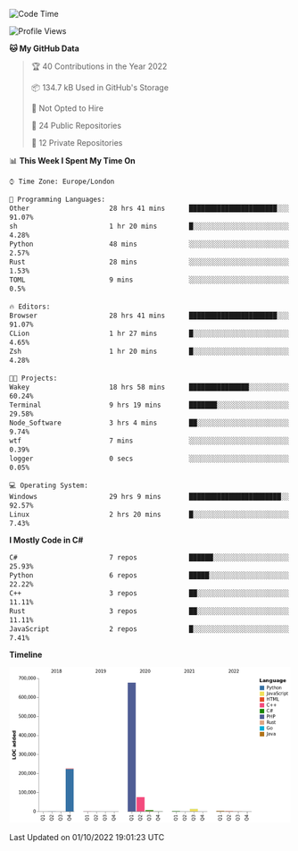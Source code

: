 <!--START_SECTION:waka-->
![Code Time](http://img.shields.io/badge/Code%20Time-282%20hrs%201%20min-blue)

![Profile Views](http://img.shields.io/badge/Profile%20Views-12-blue)

**🐱 My GitHub Data** 

> 🏆 40 Contributions in the Year 2022
 > 
> 📦 134.7 kB Used in GitHub's Storage 
 > 
> 🚫 Not Opted to Hire
 > 
> 📜 24 Public Repositories 
 > 
> 🔑 12 Private Repositories  
 > 
📊 **This Week I Spent My Time On** 

```text
⌚︎ Time Zone: Europe/London

💬 Programming Languages: 
Other                    28 hrs 41 mins      ██████████████████████░░░   91.07% 
sh                       1 hr 20 mins        █░░░░░░░░░░░░░░░░░░░░░░░░   4.28% 
Python                   48 mins             ░░░░░░░░░░░░░░░░░░░░░░░░░   2.57% 
Rust                     28 mins             ░░░░░░░░░░░░░░░░░░░░░░░░░   1.53% 
TOML                     9 mins              ░░░░░░░░░░░░░░░░░░░░░░░░░   0.5%

🔥 Editors: 
Browser                  28 hrs 41 mins      ██████████████████████░░░   91.07% 
CLion                    1 hr 27 mins        █░░░░░░░░░░░░░░░░░░░░░░░░   4.65% 
Zsh                      1 hr 20 mins        █░░░░░░░░░░░░░░░░░░░░░░░░   4.28%

🐱‍💻 Projects: 
Wakey                    18 hrs 58 mins      ███████████████░░░░░░░░░░   60.24% 
Terminal                 9 hrs 19 mins       ███████░░░░░░░░░░░░░░░░░░   29.58% 
Node_Software            3 hrs 4 mins        ██░░░░░░░░░░░░░░░░░░░░░░░   9.74% 
wtf                      7 mins              ░░░░░░░░░░░░░░░░░░░░░░░░░   0.39% 
logger                   0 secs              ░░░░░░░░░░░░░░░░░░░░░░░░░   0.05%

💻 Operating System: 
Windows                  29 hrs 9 mins       ███████████████████████░░   92.57% 
Linux                    2 hrs 20 mins       █░░░░░░░░░░░░░░░░░░░░░░░░   7.43%

```

**I Mostly Code in C#** 

```text
C#                       7 repos             ██████░░░░░░░░░░░░░░░░░░░   25.93% 
Python                   6 repos             █████░░░░░░░░░░░░░░░░░░░░   22.22% 
C++                      3 repos             ██░░░░░░░░░░░░░░░░░░░░░░░   11.11% 
Rust                     3 repos             ██░░░░░░░░░░░░░░░░░░░░░░░   11.11% 
JavaScript               2 repos             █░░░░░░░░░░░░░░░░░░░░░░░░   7.41%

```


**Timeline**

![Chart not found](https://raw.githubusercontent.com/Jirubizu/Jirubizu/master/charts/bar_graph.png) 


 Last Updated on 01/10/2022 19:01:23 UTC
<!--END_SECTION:waka-->